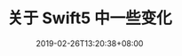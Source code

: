 ---
title: "关于 Swift5 中一些变化"
date: 2019-02-26T13:20:38+08:00
categories: ["Swift"]
draft: true
tags: []
---